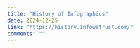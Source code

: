 ```yaml
---
title: "History of Infographics"
date: 2024-12-25
link: "https://history.infowetrust.com/"
comments: ""
---
```


